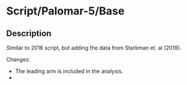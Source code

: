 # Script/Palomar-5/Base


## Description
Similar to 2016 script, but adding the data from Starkman et. al (2019).

Changes:

- The leading arm is included in the analysis.
- 